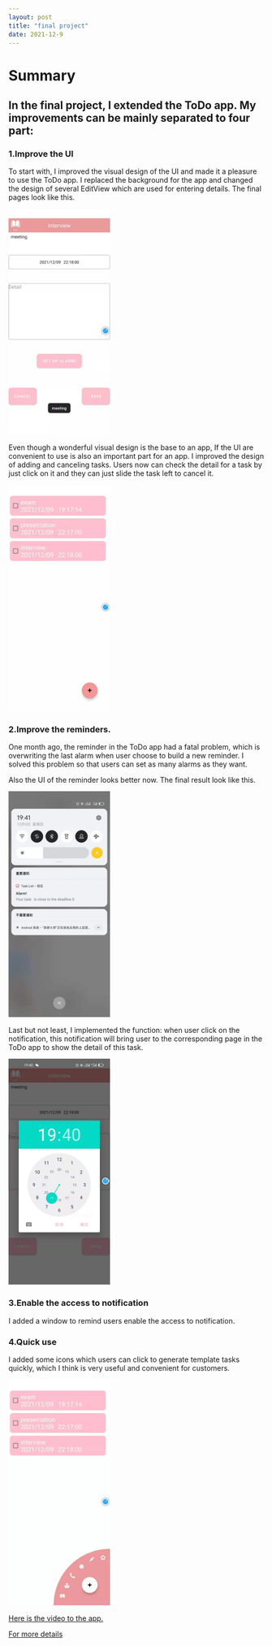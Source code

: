 ```yaml
---
layout: post
title: "final project"
date: 2021-12-9
---
```



# Summary


## In the final project, I extended the ToDo app. My improvements can be mainly separated to four part:

### 1.Improve the UI 

To start with, I improved the visual design of the UI and made it a pleasure to use the ToDo app. I replaced the background for the app and changed the design of several EditView which are used for entering details. The final pages look like this.

<img src="https://raw.githubusercontent.com/ColeFang/NeuCS5520_projects/ph-pages/images/final/detail.jpg" alt="drawing" width="200"/>

Even though a wonderful visual design is the base to an app, If the UI are convenient to use is also an important part for an app. I improved the design of adding and canceling tasks. Users now can check the detail for a task by just click on it and they can just slide the task left to cancel it. 

<img src="https://raw.githubusercontent.com/ColeFang/NeuCS5520_projects/ph-pages/images/final/list.jpg" alt="drawing" width="200"/>

### 2.Improve the reminders.

One month ago, the reminder in the ToDo app had a fatal problem, which is overwriting the last alarm when user choose to build a new reminder. I solved this problem so that users can set as many alarms as they want. 

Also the UI of the reminder looks better now. The final result look like this.

<img src="https://raw.githubusercontent.com/ColeFang/NeuCS5520_projects/ph-pages/images/final/notice.jpg" alt="drawing" width="200"/>

Last but not least, I implemented the function: when user click on the notification, this notification will bring user to the corresponding page in the ToDo app to show the detail of this task.

<img src="https://raw.githubusercontent.com/ColeFang/NeuCS5520_projects/ph-pages/images/final/alarm.jpg" alt="drawing" width="200"/>

### 3.Enable the access to notification
I added a window to remind users enable the access to notification.

### 4.Quick use  
I added some icons which users can click to generate template tasks quickly, which I think is very useful and convenient for customers.

<img src="https://raw.githubusercontent.com/ColeFang/NeuCS5520_projects/ph-pages/images/final/add.jpg" alt="drawing" width="200"/>


[Here is the video to the app.](https://github.com/ColeFang/NeuCS5520_projects/ph-pages/images/final/video.mp4)

[For more details](https://github.com/ColeFang/cs5520projects/tree/main/TodoApp)
